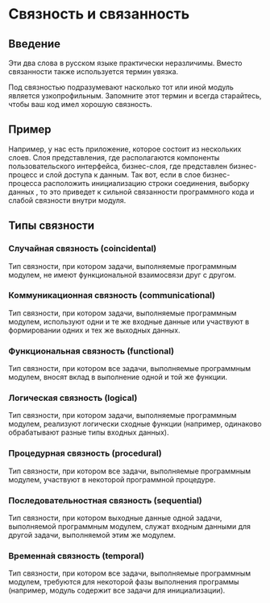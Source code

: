 Связность и связанность
===

## Введение

Эти два слова в русском языке практически неразличимы. 
Вместо связанности также используется термин увязка.

Под связностью подразумевают насколько тот или иной модуль является узкопрофильным. 
Запомните этот термин и всегда старайтесь, чтобы ваш код имел хорошую связность.

## Пример

Например, у нас есть приложение, которое состоит из нескольких слоев. 
Слоя представления, где располагаются компоненты пользовательского интерфейса, бизнес-слоя,
где представлен бизнес-процесс и слой доступа к данным. 
Так вот, если в слое бизнес-процесса расположить инициализацию строки соединения, выборку данных , 
то это приведет к сильной связанности программного кода и слабой связности внутри модуля. 

## Типы связности

### Случайная связность (coincidental)

Тип связности, при котором задачи, выполняемые программным модулем, не имеют функциональной взаимосвязи друг с другом.

### Коммуникационная связность (communicational)

Тип связности, при котором задачи, выполняемые программным модулем, используют одни и те же входные данные или участвуют в формировании одних и тех же выходных данных.

### Функциональная связность (functional)

Тип связности, при котором все задачи, выполняемые программным модулем, вносят вклад в выполнение одной и той же функции.

### Логическая связность (logical)

Тип связности, при котором задачи, выполняемые программным модулем, реализуют логически сходные функции (например, одинаково обрабатывают разные типы входных данных).

### Процедурная связность (procedural)

Тип связности, при котором все задачи, выполняемые программным модулем, участвуют в некоторой программной процедуре.

### Последовательностная связность (sequential)

Тип связности, при котором выходные данные одной задачи, выполняемой программным модулем, служат входным данными для другой задачи, выполняемой этим же модулем.

### Временна́я связность (temporal)

Тип связности, при котором все задачи, выполняемые программным модулем, требуются для некоторой фазы выполнения программы (например, модуль содержит все задачи для инициализации).
